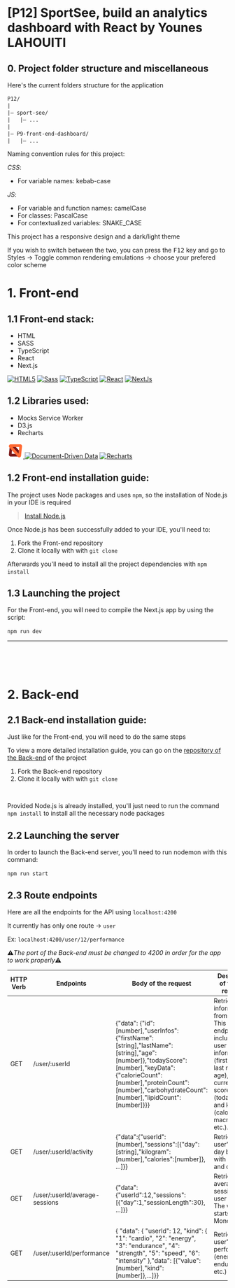 # [P12] SportSee, build an analytics dashboard with React by Younes LAHOUITI

## 0. Project folder structure and miscellaneous

Here's the current folders structure for the application
```
P12/
|
|– sport-see/
|   |– ...
|
|– P9-front-end-dashboard/
|   |– ...
```

Naming convention rules for this project:

*CSS*:
<ul>
  <li>
      For variable names: kebab-case
  </li>
</ul>

*JS*:
 <ul>
  <li>
      For variable and function names: camelCase
  </li>
  <li>
      For classes: PascalCase
  </li>
  <li>
      For contextualized variables: SNAKE_CASE
  </li>
</ul>


This project has a responsive design and a dark/light theme

If you wish to switch between the two, you can press the <kbd>F12</kbd> key and go to Styles → Toggle common rendering emulations → choose your prefered color scheme


# 1. Front-end

## 1.1 Front-end stack:

<ul>
<li>HTML</li>
<li>SASS</li>
<li>TypeScript</li>
<li>React</li>
<li>Next.js</li>
</ul>

<a href="https://developer.mozilla.org/en-US/docs/Glossary/HTML5" target="_blank" rel="noreferrer"><img src="https://raw.githubusercontent.com/danielcranney/readme-generator/main/public/icons/skills/html5-colored.svg" width="36" height="36" alt="HTML5" /></a>
<a href="https://sass-lang.com/" target="_blank" rel="noreferrer"><img src="https://raw.githubusercontent.com/danielcranney/readme-generator/main/public/icons/skills/sass-colored.svg" width="36" height="36" alt="Sass" /></a>
<a href="https://www.typescriptlang.org/" target="_blank" rel="noreferrer"><img src="https://raw.githubusercontent.com/danielcranney/readme-generator/main/public/icons/skills/typescript-colored.svg" width="36" height="36" alt="TypeScript" /></a>
<a href="https://reactjs.org/" target="_blank" rel="noreferrer"><img src="https://raw.githubusercontent.com/danielcranney/readme-generator/main/public/icons/skills/react-colored.svg" width="36" height="36" alt="React" /></a>
<a href="https://nextjs.org/docs" target="_blank" rel="noreferrer"><img src="https://raw.githubusercontent.com/danielcranney/readme-generator/main/public/icons/skills/nextjs-colored.svg" width="36" height="36" alt="NextJs" /></a>



## 1.2 Libraries used:

 <ul>
  <li>Mocks Service Worker </li>
  <li>D3.js</li>
  <li>Recharts</li>
  </ul>


<a href="https://mswjs.io" target="_blank" rel="noreferrer">
<img src="./public/svg/msw-logo.svg" width="36" height="36"/>
</a> 
<a href="https://d3js.org" target="_blank" rel="noreferrer"><img src="https://www.wappalyzer.com/images/icons/D3.png" width="32" height="32" alt="Document-Driven Data" /></a>
<a href="https://recharts.org" target="_blank" rel="noreferrer"><img src="https://www.wappalyzer.com/images/icons/Recharts.svg" width="46" height="46" alt="Recharts" /></a>

## 1.2 Front-end installation guide:
The project uses Node packages and uses `npm`, so the installation of Node.js in your IDE is required

> [Install Node.js](https://nodejs.org/en/)

Once Node.js has been successfully added to your IDE, you'll need to:
<ol>
<li>Fork the Front-end repository</li>
<li>Clone it locally with with <code>git clone</code></li>
</ol>

Afterwards you'll need to install all the project dependencies with `npm install`



## 1.3 Launching the project

For the Front-end, you will need to compile the Next.js app by using the script: 

`npm run dev`
<hr/>


<br/>
<br/>
<br/>

# 2. Back-end

## 2.1  Back-end installation guide:

Just like for the Front-end, you will need to do the same steps

To view a more detailed installation guide, you can go on the 
[repository of the Back-end](https://github.com/OpenClassrooms-Student-Center/P9-front-end-dashboard) of the project


<ol>
<li>Fork the Back-end repository</li>
<li>Clone it locally with with <code>git clone</code></li>
</ol>

<br/>

Provided Node.js is already installed, you'll just need to run the command `npm install` to install all the necessary node packages


## 2.2 Launching the server

In order to launch the Back-end server, you'll need to run nodemon with this command:

`npm run start`



## 2.3 Route endpoints
Here are all the endpoints for the API using `localhost:4200`

It currently has only one route → `user`

Ex: `localhost:4200/user/12/performance`

⚠*The port of the Back-end must be changed to 4200 in order for the app to work properly*⚠



| HTTP Verb | Endpoints                      | Body of the request                                                                                                                                                                                                                  | Description of the info received                                                                                                                                                                                 |
| --------- | ------------------------------ | ------------------------------------------------------------------------------------------------------------------------------------------------------------------------------------------------------------------------------------ | ---------------------------------------------------------------------------------------------------------------------------------------------------------------------------------------------------------------- |
| GET       | /user/:userId                  | {"data": {"id":[number],"userInfos":{"firstName":[string],"lastName":[string],"age":[number]},"todayScore":[number],"keyData":{"calorieCount":[number],"proteinCount":[number],"carbohydrateCount":[number],"lipidCount":[number]}}} | Retrieves information from a user. This first endpoint includes the user id, user information (first name, last name and age), the current day's score (todayScore) and key data (calorie, macronutrient, etc.). |
| GET       | /user/:userId/activity         | {"data":{"userId":[number],"sessions":[{"day":[string],"kilogram":[number],"calories":[number]}, ...]}}                                                                                                                              | Retrieves a user's activity day by day with kilograms and calories.                                                                                                                                              |
| GET       | /user/:userId/average-sessions | {"data":{"userId":12,"sessions":[{"day":1,"sessionLength":30}, ...]}}                                                                                                                                                                | Retrieves the average sessions of a user per day. The week starts on Monday.                                                                                                                                     |
| GET       | /user/:userId/performance      | { "data": { "userId": 12, "kind": { "1": "cardio", "2": "energy", "3": "endurance", "4": "strength", "5": "speed", "6": "intensity" },"data": [{"value": [number],"kind": [number]},...]}}                                           | Retrieves a user's performance (energy, endurance, etc.)                                                                                                                                                         |
